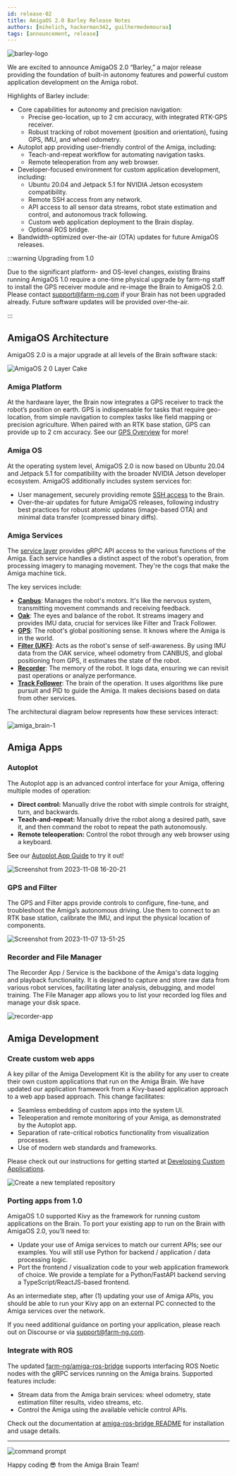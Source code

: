```yaml
---
id: release-02
title: AmigaOS 2.0 Barley Release Notes
authors: [mihelich, hackerman342, guilhermedemouraa]
tags: [announcement, release]
---
```


![barley-logo](https://github.com/farm-ng/amiga-dev-kit/assets/484900/df9e214a-1dcf-4332-acbb-b73d00e2d1fc)

We are excited to announce AmigaOS 2.0 “Barley,” a major release providing the foundation of
built-in autonomy features and powerful custom application development on the Amiga robot.

Highlights of Barley include:

* Core capabilities for autonomy and precision navigation:
  * Precise geo-location, up to 2 cm accuracy, with integrated RTK-GPS receiver.
  * Robust tracking of robot movement (position and orientation), fusing GPS, IMU, and wheel
    odometry.
* Autoplot app providing user-friendly control of the Amiga, including:
  * Teach-and-repeat workflow for automating navigation tasks.
  * Remote teleoperation from any web browser.
* Developer-focused environment for custom application development, including:
  * Ubuntu 20.04 and Jetpack 5.1 for NVIDIA Jetson ecosystem compatibility.
  * Remote SSH access from any network.
  * API access to all sensor data streams, robot state estimation and control, and autonomous track
    following.
  * Custom web application deployment to the Brain display.
  * Optional ROS bridge.
* Bandwidth-optimized over-the-air (OTA) updates for future AmigaOS releases.

:::warning Upgrading from 1.0

Due to the significant platform- and OS-level changes, existing Brains running AmigaOS 1.0 require a
one-time physical upgrade by farm-ng staff to install the GPS receiver module and re-image the Brain
to AmigaOS 2.0. Please contact support@farm-ng.com if your Brain has not been upgraded already.
Future software updates will be provided over-the-air.

:::

## AmigaOS Architecture

AmigaOS 2.0 is a major upgrade at all levels of the Brain software stack:

![AmigaOS 2 0 Layer Cake](https://github.com/farm-ng/amiga-dev-kit/assets/484900/372032c0-a5aa-4170-92f1-34bb2e6fb73c)

### Amiga Platform

At the hardware layer, the Brain now integrates a GPS receiver to track the robot’s position on
earth. GPS is indispensable for tasks that require geo-location, from simple navigation to complex
tasks like field mapping or precision agriculture. When paired with an RTK base station, GPS can
provide up to 2 cm accuracy. See our [GPS Overview](/docs/concepts/gps_service/) for more!

### Amiga OS

At the operating system level, AmigaOS 2.0 is now based on Ubuntu 20.04 and Jetpack 5.1 for
compatibility with the broader NVIDIA Jetson developer ecosystem. AmigaOS additionally includes
system services for:

* User management, securely providing remote [SSH access](/docs/ssh/) to the Brain.
* Over-the-air updates for future AmigaOS releases, following industry best practices for robust
  atomic updates (image-based OTA) and minimal data transfer (compressed binary diffs).

### Amiga Services

The [service layer](/docs/concepts/system_overview/) provides gRPC API access to the various
functions of the Amiga. Each service handles a distinct aspect of the robot's operation, from
processing imagery to managing movement. They're the cogs that make the Amiga machine tick.

The key services include:

* [**Canbus**](/docs/concepts/canbus_service/): Manages the robot's motors.
  It's like the nervous system, transmitting movement commands and receiving feedback.
* [**Oak**](/docs/concepts/oak_service/): The eyes and balance of the robot.
  It streams imagery and provides IMU data, crucial for services like Filter and Track Follower.
* [**GPS**](/docs/concepts/gps_service/): The robot's global positioning sense.
  It knows where the Amiga is in the world.
* [**Filter (UKF)**](/docs/concepts/filter_service/): Acts as the robot's sense of self-awareness.
  By using IMU data from the OAK service, wheel odometry from CANBUS, and global positioning from
  GPS, it estimates the state of the robot.
* [**Recorder**](/docs/concepts/recorder_service/): The memory of the robot.
  It logs data, ensuring we can revisit past operations or analyze performance.
* [**Track Follower**](/docs/concepts/track_follower_service/): The brain of the operation.
  It uses algorithms like pure pursuit and PID to guide the Amiga.
  It makes decisions based on data from other services.

The architectural diagram below represents how these services interact:

![amiga_brain-1](https://github.com/farm-ng/amiga-dev-kit/assets/5157099/a7d5d95f-a94d-40a9-8df0-3c0c9084c2fa)

## Amiga Apps

### Autoplot

The Autoplot app is an advanced control interface for your Amiga, offering multiple modes of
operation:

* **Direct control:** Manually drive the robot with simple controls for straight, turn, and
  backwards.
* **Teach-and-repeat:** Manually drive the robot along a desired path, save it, and then command the
  robot to repeat the path autonomously.
* **Remote teleoperation:** Control the robot through any web browser using a keyboard.

See our [Autoplot App Guide](/docs/apps/autoplot_app/) to try it out!

![Screenshot from 2023-11-08 16-20-21](https://github.com/farm-ng/amiga-dev-kit/assets/39603677/13bbbec5-f66f-47a4-b064-8e98be59e43f)

### GPS and Filter

The GPS and Filter apps provide controls to configure, fine-tune, and troubleshoot the Amiga’s
autonomous driving. Use them to connect to an RTK base station, calibrate the IMU, and input the
physical location of components.

![Screenshot from 2023-11-07 13-51-25](https://github.com/farm-ng/amiga-dev-kit/assets/39603677/c49d41fb-7109-44a3-a8f2-9d1db3ac2ba4)

### Recorder and File Manager

The Recorder App / Service is the backbone of the Amiga's data logging and playback functionality.
It is designed to capture and store raw data from various robot services, facilitating later
analysis, debugging, and model training. The File Manager app allows you to list your recorded log
files and manage your disk space.

![recorder-app](https://github.com/farm-ng/amiga-dev-kit/assets/484900/72544c9d-38ef-4961-b37e-a1ea8975e374)

## Amiga Development

### Create custom web apps

A key pillar of the Amiga Development Kit is the ability for any user to create their own custom
applications that run on the Amiga Brain. We have updated our application framework from a
Kivy-based application approach to a web app based approach. This change facilitates:

* Seamless embedding of custom apps into the system UI.
* Teleoperation and remote monitoring of your Amiga, as demonstrated by the Autoplot app.
* Separation of rate-critical robotics functionality from visualization processes.
* Use of modern web standards and frameworks.

Please check out our instructions for getting started at
[Developing Custom Applications](/docs/brain/brain-apps/).

![Create a new templated repository](https://user-images.githubusercontent.com/5157099/205272492-356c1540-948e-43dc-8f60-8992caa8d511.gif)

### Porting apps from 1.0

AmigaOS 1.0 supported Kivy as the framework for running custom applications on the Brain. To port
your existing app to run on the Brain with AmigaOS 2.0, you’ll need to:

* Update your use of Amiga services to match our current APIs; see our examples.
  You will still use Python for backend / application / data processing logic.
* Port the frontend / visualization code to your web application framework of choice.
  We provide a template for a Python/FastAPI backend serving a TypeScript/ReactJS-based frontend.

As an intermediate step, after (1) updating your use of Amiga APIs, you should be able to run your
Kivy app on an external PC connected to the Amiga services over the network.

If you need additional guidance on porting your application, please reach out on Discourse or via
support@farm-ng.com.

### Integrate with ROS

The updated [farm-ng/amiga-ros-bridge](https://github.com/farm-ng/amiga-ros-bridge) supports
interfacing ROS Noetic nodes with the gRPC services running on the Amiga brains. Supported features
include:

* Stream data from the Amiga brain services: wheel odometry, state estimation filter results, video
  streams, etc.
* Control the Amiga using the available vehicle control APIs.

Check out the documentation at
[amiga-ros-bridge README](https://github.com/farm-ng/amiga-ros-bridge#readme) for installation and
usage details.

---

![command prompt](https://user-images.githubusercontent.com/5157099/219821724-69dfc97d-17fc-4a08-933a-e6fb2446495e.jpg)

Happy coding :sunglasses: from the Amiga Brain Team!

